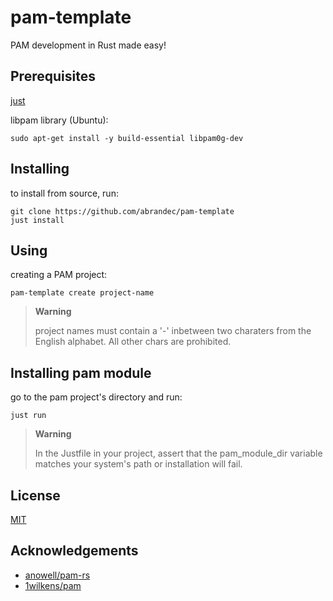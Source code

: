 # pam-template
PAM development in Rust made easy!

## Prerequisites
[just](https://github.com/casey/just)

libpam library (Ubuntu):
```
sudo apt-get install -y build-essential libpam0g-dev
```

## Installing
to install from source, run:
```
git clone https://github.com/abrandec/pam-template
just install
```

## Using
creating a PAM project:
```
pam-template create project-name
```
> **Warning**
> 
> project names must contain a '-' inbetween two charaters from the English alphabet.  All other chars are prohibited.

## Installing pam module
go to the pam project's directory and run:
```
just run
```
> **Warning**
> 
> In the Justfile in your project, assert that the pam_module_dir variable matches your system's path  or installation will fail.

## License

[MIT](https://github.com/abrandec/pam-rust-template/blob/master/LICENSE)

## Acknowledgements
- [anowell/pam-rs](https://github.com/anowell/pam-rs)
- [1wilkens/pam](https://github.com/1wilkens/pam)
